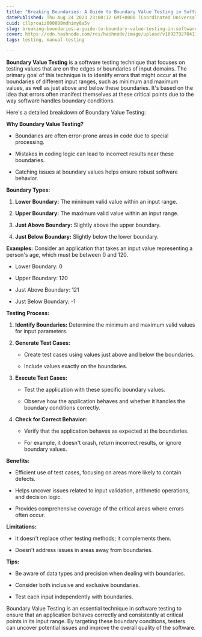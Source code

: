 ```yaml
---
title: "Breaking Boundaries: A Guide to Boundary Value Testing in Software Quality"
datePublished: Thu Aug 24 2023 23:00:12 GMT+0000 (Coordinated Universal Time)
cuid: cllproaiz000808mdhimy8a5v
slug: breaking-boundaries-a-guide-to-boundary-value-testing-in-software-quality
cover: https://cdn.hashnode.com/res/hashnode/image/upload/v1692792704117/d253ab53-be04-4241-be2d-3c1600093330.avif
tags: testing, manual-testing

---
```


**Boundary Value Testing** is a software testing technique that focuses on testing values that are on the edges or boundaries of input domains. The primary goal of this technique is to identify errors that might occur at the boundaries of different input ranges, such as minimum and maximum values, as well as just above and below these boundaries. It's based on the idea that errors often manifest themselves at these critical points due to the way software handles boundary conditions.

Here's a detailed breakdown of Boundary Value Testing:

**Why Boundary Value Testing?**

* Boundaries are often error-prone areas in code due to special processing.
    
* Mistakes in coding logic can lead to incorrect results near these boundaries.
    
* Catching issues at boundary values helps ensure robust software behavior.
    

**Boundary Types:**

1. **Lower Boundary:** The minimum valid value within an input range.
    
2. **Upper Boundary:** The maximum valid value within an input range.
    
3. **Just Above Boundary:** Slightly above the upper boundary.
    
4. **Just Below Boundary:** Slightly below the lower boundary.
    

**Examples:** Consider an application that takes an input value representing a person's age, which must be between 0 and 120.

* Lower Boundary: 0
    
* Upper Boundary: 120
    
* Just Above Boundary: 121
    
* Just Below Boundary: -1
    

**Testing Process:**

1. **Identify Boundaries:** Determine the minimum and maximum valid values for input parameters.
    
2. **Generate Test Cases:**
    
    * Create test cases using values just above and below the boundaries.
        
    * Include values exactly on the boundaries.
        
3. **Execute Test Cases:**
    
    * Test the application with these specific boundary values.
        
    * Observe how the application behaves and whether it handles the boundary conditions correctly.
        
4. **Check for Correct Behavior:**
    
    * Verify that the application behaves as expected at the boundaries.
        
    * For example, it doesn't crash, return incorrect results, or ignore boundary values.
        

**Benefits:**

* Efficient use of test cases, focusing on areas more likely to contain defects.
    
* Helps uncover issues related to input validation, arithmetic operations, and decision logic.
    
* Provides comprehensive coverage of the critical areas where errors often occur.
    

**Limitations:**

* It doesn't replace other testing methods; it complements them.
    
* Doesn't address issues in areas away from boundaries.
    

**Tips:**

* Be aware of data types and precision when dealing with boundaries.
    
* Consider both inclusive and exclusive boundaries.
    
* Test each input independently with boundaries.
    

Boundary Value Testing is an essential technique in software testing to ensure that an application behaves correctly and consistently at critical points in its input range. By targeting these boundary conditions, testers can uncover potential issues and improve the overall quality of the software.